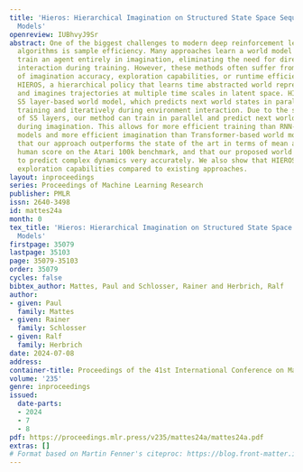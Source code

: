 ```yaml
---
title: 'Hieros: Hierarchical Imagination on Structured State Space Sequence World
  Models'
openreview: IUBhvyJ9Sr
abstract: One of the biggest challenges to modern deep reinforcement learning (DRL)
  algorithms is sample efficiency. Many approaches learn a world model in order to
  train an agent entirely in imagination, eliminating the need for direct environment
  interaction during training. However, these methods often suffer from either a lack
  of imagination accuracy, exploration capabilities, or runtime efficiency. We propose
  HIEROS, a hierarchical policy that learns time abstracted world representations
  and imagines trajectories at multiple time scales in latent space. HIEROS uses an
  S5 layer-based world model, which predicts next world states in parallel during
  training and iteratively during environment interaction. Due to the special properties
  of S5 layers, our method can train in parallel and predict next world states iteratively
  during imagination. This allows for more efficient training than RNN-based world
  models and more efficient imagination than Transformer-based world models. We show
  that our approach outperforms the state of the art in terms of mean and median normalized
  human score on the Atari 100k benchmark, and that our proposed world model is able
  to predict complex dynamics very accurately. We also show that HIEROS displays superior
  exploration capabilities compared to existing approaches.
layout: inproceedings
series: Proceedings of Machine Learning Research
publisher: PMLR
issn: 2640-3498
id: mattes24a
month: 0
tex_title: 'Hieros: Hierarchical Imagination on Structured State Space Sequence World
  Models'
firstpage: 35079
lastpage: 35103
page: 35079-35103
order: 35079
cycles: false
bibtex_author: Mattes, Paul and Schlosser, Rainer and Herbrich, Ralf
author:
- given: Paul
  family: Mattes
- given: Rainer
  family: Schlosser
- given: Ralf
  family: Herbrich
date: 2024-07-08
address:
container-title: Proceedings of the 41st International Conference on Machine Learning
volume: '235'
genre: inproceedings
issued:
  date-parts:
  - 2024
  - 7
  - 8
pdf: https://proceedings.mlr.press/v235/mattes24a/mattes24a.pdf
extras: []
# Format based on Martin Fenner's citeproc: https://blog.front-matter.io/posts/citeproc-yaml-for-bibliographies/
---
```

